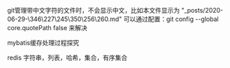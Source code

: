 git管理带中文字符的文件时，不会显示中文，比如本文件显示为
"_posts/2020-06-29-\346\227\245\350\256\260.md"
可以通过配置：git config --global core.quotePath false 来解决

mybatis缓存处理过程探究

redis
字符串，列表，哈希，集合，有序集合